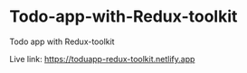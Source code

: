 # Todo-app-with-Redux-toolkit
Todo app with Redux-toolkit


Live link: https://toduapp-redux-toolkit.netlify.app
